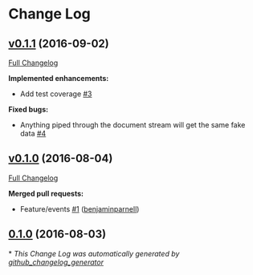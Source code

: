 # Change Log

## [v0.1.1](https://github.com/benjaminparnell/mongo-obfusticate/tree/v0.1.1) (2016-09-02)
[Full Changelog](https://github.com/benjaminparnell/mongo-obfusticate/compare/v0.1.0...v0.1.1)

**Implemented enhancements:**

- Add test coverage [\#3](https://github.com/benjaminparnell/mongo-obfusticate/issues/3)

**Fixed bugs:**

- Anything piped through the document stream will get the same fake data [\#4](https://github.com/benjaminparnell/mongo-obfusticate/issues/4)

## [v0.1.0](https://github.com/benjaminparnell/mongo-obfusticate/tree/v0.1.0) (2016-08-04)
[Full Changelog](https://github.com/benjaminparnell/mongo-obfusticate/compare/0.1.0...v0.1.0)

**Merged pull requests:**

- Feature/events [\#1](https://github.com/benjaminparnell/mongo-obfusticate/pull/1) ([benjaminparnell](https://github.com/benjaminparnell))

## [0.1.0](https://github.com/benjaminparnell/mongo-obfusticate/tree/0.1.0) (2016-08-03)


\* *This Change Log was automatically generated by [github_changelog_generator](https://github.com/skywinder/Github-Changelog-Generator)*